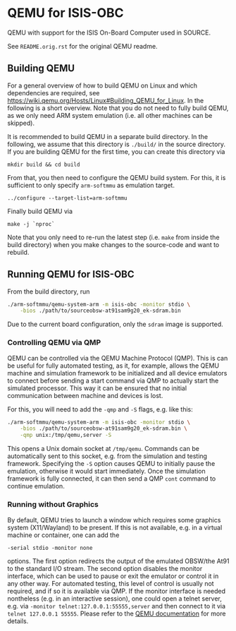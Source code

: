 # QEMU for ISIS-OBC

QEMU with support for the ISIS On-Board Computer used in SOURCE.

See `README.orig.rst` for the original QEMU readme.


## Building QEMU

For a general overview of how to build QEMU on Linux and which dependencies are required, see https://wiki.qemu.org/Hosts/Linux#Building_QEMU_for_Linux.
In the following is a short overview.
Note that you do not need to fully build QEMU, as we only need ARM system emulation (i.e. all other machines can be skipped).

It is recommended to build QEMU in a separate build directory.
In the following, we assume that this directory is `./build/` in the source directory.
If you are building QEMU for the first time, you can create this directory via
```
mkdir build && cd build
```
From that, you then need to configure the QEMU build system.
For this, it is sufficient to only specify `arm-softmmu` as emulation target.
```
../configure --target-list=arm-softmmu
```
Finally build QEMU via
```
make -j `nproc`
```
Note that you only need to re-run the latest step (i.e. `make` from inside the build directory) when you make changes to the source-code and want to rebuild.


## Running QEMU for ISIS-OBC

From the build directory, run
```sh
./arm-softmmu/qemu-system-arm -m isis-obc -monitor stdio \
    -bios ./path/to/sourceobsw-at91sam9g20_ek-sdram.bin
```
Due to the current board configuration, only the `sdram` image is supported.

### Controlling QEMU via QMP

QEMU can be controlled via the QEMU Machine Protocol (QMP).
This is can be useful for fully automated testing, as it, for example, allows the QEMU machine and simulation framework to be initialized and all device emulators to connect before sending a start command via QMP to actually start the simulated processor.
This way it can be ensured that no initial communication between machine and devices is lost.

For this, you will need to add the `-qmp` and `-S` flags, e.g. like this:
```sh
./arm-softmmu/qemu-system-arm -m isis-obc -monitor stdio \
    -bios ./path/to/sourceobsw-at91sam9g20_ek-sdram.bin \
    -qmp unix:/tmp/qemu,server -S
```
This opens a Unix domain socket at `/tmp/qemu`.
Commands can be automatically sent to this socket, e.g. from the simulation and testing framework.
Specifying the `-S` option causes QEMU to initially pause the emulation, otherwise it would start immediately.
Once the simulation framework is fully connected, it can then send a QMP `cont` command to continue emulation.

### Running without Graphics

By default, QEMU tries to launch a window which requires some graphics system (X11/Wayland) to be present.
If this is not available, e.g. in a virtual machine or container, one can add the
```
-serial stdio -monitor none
```
options.
The first option redirects the output of the emulated OBSW/the At91 to the standard I/O stream.
The second option disables the monitor interface, which can be used to pause or exit the emulator or control it in any other way.
For automated testing, this level of control is usually not required, and if so it is available via QMP.
If the monitor interface is needed nontheless (e.g. in an interactive session), one could open a telnet server, e.g. via `-monitor telnet:127.0.0.1:55555,server` and then connect to it via `telnet 127.0.0.1 55555`.
Please refer to the [QEMU documentation](https://qemu.weilnetz.de/doc/qemu-doc.html) for more details.
